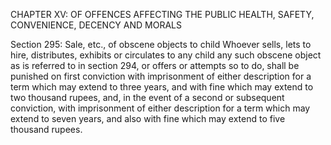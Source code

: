CHAPTER XV: OF OFFENCES AFFECTING THE PUBLIC HEALTH, SAFETY, CONVENIENCE, DECENCY AND MORALS

Section 295: Sale, etc., of obscene objects to child
Whoever sells, lets to hire, distributes, exhibits or circulates to any child any such obscene object as is referred to in section 294, or offers or attempts so to do, shall be punished on first conviction with imprisonment of either description for a term which may extend to three years, and with fine which may extend to two thousand rupees, and, in the event of a second or subsequent conviction, with imprisonment of either description for a term which may extend to seven years, and also with fine which may extend to five thousand rupees.

